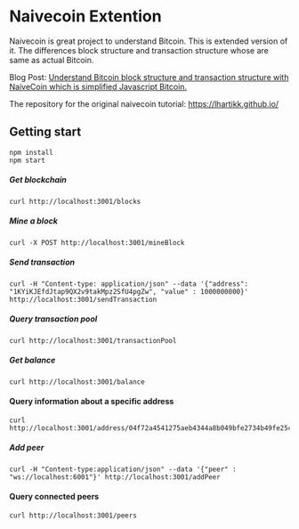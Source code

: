 # Naivecoin Extention

Naivecoin is great project to understand Bitcoin.
This is extended version of it. The differences  block structure and transaction structure whose are same as actual Bitcoin.

Blog Post: [Understand Bitcoin block structure and transaction structure with NaiveCoin which is simplified Javascript Bitcoin.](https://medium.com/p/7f5d441275af/edit)

The repository for the original naivecoin tutorial: https://lhartikk.github.io/

## Getting start
```
npm install
npm start
```

##### Get blockchain
```
curl http://localhost:3001/blocks
```

##### Mine a block
```
curl -X POST http://localhost:3001/mineBlock
``` 

##### Send transaction
```
curl -H "Content-type: application/json" --data '{"address": "1KYiKJEfdJtap9QX2v9takMpz2SfU4pgZw", "value" : 1000000000}' http://localhost:3001/sendTransaction
```

##### Query transaction pool
```
curl http://localhost:3001/transactionPool
```

##### Get balance
```
curl http://localhost:3001/balance
```

#### Query information about a specific address
```
curl http://localhost:3001/address/04f72a4541275aeb4344a8b049bfe2734b49fe25c08d56918f033507b96a61f9e3c330c4fcd46d0854a712dc878b9c280abe90c788c47497e06df78b25bf60ae64
```

##### Add peer
```
curl -H "Content-type:application/json" --data '{"peer" : "ws://localhost:6001"}' http://localhost:3001/addPeer
```
#### Query connected peers
```
curl http://localhost:3001/peers
```

